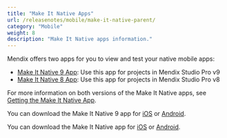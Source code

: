 ```yaml
---
title: "Make It Native Apps"
url: /releasenotes/mobile/make-it-native-parent/
category: "Mobile"
weight: 8
description: "Make It Native apps information."
---
```


Mendix offers two apps for you to view and test your native mobile apps:

* [Make It Native 9 App](/releasenotes/mobile/make-it-native-9/): Use this app for projects in Mendix Studio Pro v9
* [Make It Native 8 App](/releasenotes/mobile/make-it-native-app/): Use this app for projects in Mendix Studio Pro v8

For more information on both versions of the Make It Native apps, see [Getting the Make It Native App](/refguide/getting-the-make-it-native-app/).

You can download the Make It Native 9 app for [iOS](https://apps.apple.com/us/app/make-it-native-9/id1542182000) or [Android](https://play.google.com/store/apps/details?id=com.mendix.developerapp.mx9).

You can download the Make It Native app for [iOS](https://apps.apple.com/app/make-it-native/id1334081181) or [Android](https://play.google.com/store/apps/details?id=com.mendix.developerapp).
